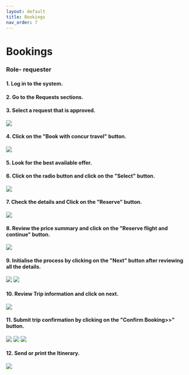 ```yaml
---
layout: default
title: Bookings
nav_order: 7
---
```

# Bookings
### Role- requester

#### 1. Log in to the system.

#### 2. Go to the Requests sections.

#### 3. Select a request that is approved.

<img src="{{ site.url }}{{ site.baseurl }}\assets\images\bookings\bo1.png">

#### 4. Click on the "Book with concur travel" button.

<img src="{{ site.url }}{{ site.baseurl }}\assets\images\bookings\bo2.png">

#### 5. Look for the best available offer.

#### 6. Click on the radio button and click on the "Select" button.

<img src="{{ site.url }}{{ site.baseurl }}\assets\images\bookings\bo3.png">

#### 7.  Check the details and Click on the "Reserve" button.

<img src="{{ site.url }}{{ site.baseurl }}\assets\images\bookings\bo4.png">

#### 8. Review the price summary and click on the "Reserve flight and continue" button.

<img src="{{ site.url }}{{ site.baseurl }}\assets\images\bookings\bo5.png">

#### 9. Initialise the process by clicking on the "Next" button after reviewing all the details.

<img src="{{ site.url }}{{ site.baseurl }}\assets\images\bookings\bo6.png">

<img src="{{ site.url }}{{ site.baseurl }}\assets\images\bookings\bo7.png">

#### 10. Review Trip information and click on next.

<img src="{{ site.url }}{{ site.baseurl }}\assets\images\bookings\bo8.png">

#### 11. Submit trip confirmation by clicking on the "Confirm Booking>>" button.

<img src="{{ site.url }}{{ site.baseurl }}\assets\images\bookings\bo10.png">

<img src="{{ site.url }}{{ site.baseurl }}\assets\images\bookings\bo12.png">

<img src="{{ site.url }}{{ site.baseurl }}\assets\images\bookings\bo13.png">

#### 12. Send or print the Itinerary.

<img src="{{ site.url }}{{ site.baseurl }}\assets\images\bookings\bo15.png">

